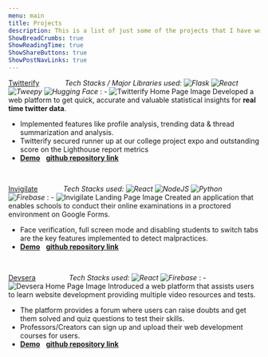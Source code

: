 ```yaml
---
menu: main
title: Projects
description: This is a list of just some of the projects that I have worked on and documented.
ShowBreadCrumbs: true
ShowReadingTime: true
ShowShareButtons: true
ShowPostNavLinks: true
---
```


[Twitterify](https://prithvirohira8.github.io/Twitterify/) *&nbsp; &nbsp; &nbsp; &nbsp; &nbsp; &nbsp; Tech Stacks / Major Libraries used: ![Flask](https://img.shields.io/badge/flask-%23000.svg?style=for-the-badge&logo=flask&logoColor=white) ![React](https://img.shields.io/badge/react-%2320232a.svg?style=for-the-badge&logo=react&logoColor=%2361DAFB) ![Tweepy](https://img.shields.io/badge/Tweepy-549eff) ![Hugging Face](https://img.shields.io/badge/Hugging%20Face-fcfc00)*
: - ![Twitterify Home Page Image](https://github.com/prithvirohira8/Twitterify/raw/main/Assets/Trending_Topics_Section.png) Developed a web platform to get quick, accurate and valuable statistical insights for **real time twitter data**.
  - Implemented features like profile analysis, trending data & thread summarization and analysis.
  - Twitterify secured runner up at our college project expo and outstanding score on the Lighthouse report metrics
  - [**Demo**](https://prithvirohira8.github.io/Twitterify/) &nbsp; [**github repository link**](https://github.com/SSRTDevs/Twitterify)

&nbsp;

[Invigilate](https://prithvirohira8.github.io/Rubix-22-46-RunTimeTerror/) *&nbsp; &nbsp; &nbsp; &nbsp; &nbsp; &nbsp; Tech Stacks used: ![React](https://img.shields.io/badge/react-%2320232a.svg?style=for-the-badge&logo=react&logoColor=%2361DAFB) ![NodeJS](https://img.shields.io/badge/node.js-6DA55F?style=for-the-badge&logo=node.js&logoColor=white) ![Python](https://img.shields.io/badge/python-3670A0?style=for-the-badge&logo=python&logoColor=ffdd54) ![Firebase](https://img.shields.io/badge/Firebase-039BE5?style=for-the-badge&logo=Firebase&logoColor=white)*
: - ![Invigilate Landing Page Image](https://drive.google.com/uc?id=1KopQvVxO0V2hIepW6VD0XuVA2m3PIin_) Created an application that enables schools to conduct their online examinations in a proctored environment on Google Forms. 
  - Face verification, full screen mode and disabling students to switch tabs are the key features implemented to detect malpractices.
  - [**Demo**](https://prithvirohira8.github.io/Rubix-22-46-RunTimeTerror/) &nbsp; [**github repository link**](https://github.com/prithvirohira8/Rubix-22-46-RunTimeTerror)

&nbsp;

[Devsera](https://prithvirohira8.github.io/Codestorm/) *&nbsp; &nbsp; &nbsp; &nbsp; &nbsp; &nbsp; &nbsp; &nbsp; Tech Stacks used: ![React](https://img.shields.io/badge/react-%2320232a.svg?style=for-the-badge&logo=react&logoColor=%2361DAFB) ![Firebase](https://img.shields.io/badge/Firebase-039BE5?style=for-the-badge&logo=Firebase&logoColor=white)*
: - ![Devsera Home Page Image](https://drive.google.com/uc?id=18QIDAVMiKRsrliZwe0AytK3UNzOtmbHL) Introduced a web platform that assists users to learn website development providing multiple video resources and tests. 
  - The platform provides a forum where users can raise doubts and get them solved and quiz questions to test their skills. 
  - Professors/Creators can sign up and upload their web development courses for users.
  - [**Demo**](https://prithvirohira8.github.io/Codestorm/) &nbsp; [**github repository link**](https://github.com/prithvirohira8/Codestorm)

